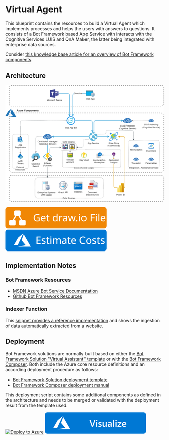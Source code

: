 ﻿# Virtual Agent
This blueprint contains the resources to build a Virtual Agent which implements processes and helps the users with answers to questions. It consists of a Bot Framework based App Service with interacts with the Cognitive Services LUIS and QnA Maker, the latter being integrated with enterprise data sources.

Consider [this knowledge base article for an overview of Bot Framework components](../../Knowledge/Knowhow-AzureBotService-Overview).

## Architecture
![Architecture](./Architecture.png)

[![Get draw.io File](https://github.com/garaio/AzureRecipes/raw/master/Resources/getdrawiobutton.svg?sanitize=true)](./Architecture.drawio)
[![Estimate](https://github.com/garaio/AzureRecipes/raw/master/Resources/estimatebutton.svg?sanitize=true)](https://azure.com/e/cc6ec55be5454a59901ffc8c69706d3f)

## Implementation Notes
### Bot Framework Resources
* [MSDN Azure Bot Service Documentation](https://docs.microsoft.com/en-us/azure/bot-service/?view=azure-bot-service-4.0)
* [Github Bot Framework Resources](https://github.com/microsoft/botframework-sdk)

### Indexer Function
This [snippet provides a reference implementation](../../Snippets/csharp/qna-maker-data-ingestion-from-website) and shows the ingestion of data automatically extracted from a website.

## Deployment
Bot Framework solutions are normally built based on either the [Bot Framework Solution "Virtual Assistant" template](https://microsoft.github.io/botframework-solutions/virtual-assistant/tutorials/create-assistant/csharp/4-provision-your-azure-resources/) or with the [Bot Framework Composer](https://github.com/microsoft/BotFramework-Composer). Both include the Azure core resource definitions and an according deployment procedure as follows:
* [Bot Framework Solution deployment template](https://github.com/microsoft/botframework-solutions/tree/master/samples/csharp/assistants/virtual-assistant/VirtualAssistantSample/Deployment/Resources)
* [Bot Framework Composer deployment manual](https://docs.microsoft.com/en-us/composer/how-to-publish-bot)

This deployment script contains some additional components as defined in the architecture and needs to be merged or validated with the deployment result from the template used.

[![Deploy to Azure](https://aka.ms/deploytoazurebutton)](https://portal.azure.com/#create/Microsoft.Template/uri/https%3A%2F%2Fraw.githubusercontent.com%2Fgaraio%2FAzureRecipes%2Fmaster%2FBlueprints%2Fvirtual-agent%2Fazuredeploy.json)
[![Visualize](https://github.com/garaio/AzureRecipes/raw/master/Resources/visualizebutton.svg?sanitize=true)](http://armviz.io/#/?load=https%3A%2F%2Fraw.githubusercontent.com%2Fgaraio%2FAzureRecipes%2Fmaster%2FBlueprints%2Fvirtual-agent%2Fazuredeploy.json)